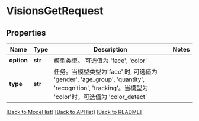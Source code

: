 # VisionsGetRequest

## Properties
Name | Type | Description | Notes
------------ | ------------- | ------------- | -------------
**option** | **str** | 模型类型。 可选值为 &#39;face&#39;, &#39;color&#39; | 
**type** | **str** | 任务。当模型类型为&#39;face&#39; 时, 可选值为 &#39;gender&#39;, &#39;age_group&#39;, &#39;quantity&#39;, &#39;recognition&#39;, &#39;tracking&#39;。当模型为 &#39;color&#39;时，可选值为 &#39;color_detect&#39;  | 

[[Back to Model list]](../README.md#documentation-for-models) [[Back to API list]](../README.md#documentation-for-api-endpoints) [[Back to README]](../README.md)


